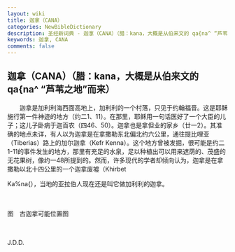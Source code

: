 ```yaml
---
layout: wiki
title: 迦拿（CANA）
categories: NewBibleDictionary
description: 圣经新词典 - 迦拿（CANA）（腊：kana，大概是从伯来文的 qa{na^ “芦苇之地”而来）
keywords: 迦拿, CANA
comments: false
---
```


## 迦拿（CANA）（腊：kana，大概是从伯来文的 qa{na^ “芦苇之地”而来）

　　迦拿是加利利海西面高地上，加利利的一个村落，只见于约翰福音。这是耶稣施行第一件神迹的地方（约二1、11）。在那里，耶稣用一句话医好了一个大臣的儿子；这儿子卧病于迦百农（四46、50）。迦拿也是拿但业的家乡（廿一2）。其准确的地点未详，有人以为迦拿是在拿撒勒东北偏北约六公里，通往提比哩亚（Tiberias）路上的加尔迦拿（Kefr Kenna）。这个地方曾被发掘，很可能是约二1-11的事件发生的地方，那里有充足的水泉，足以种植出可以用来遮荫的、茂盛的无花果树，像约一48所提到的。然而，许多现代的学者却倾向认为，迦拿是在拿撒勒以北十四公里的一个迦拿废墟（Khirbet

Ka%na{），当地的亚拉伯人现在还是叫它做加利利的迦拿。

　









图　古迦拿可能位置图

　

J.D.D.






